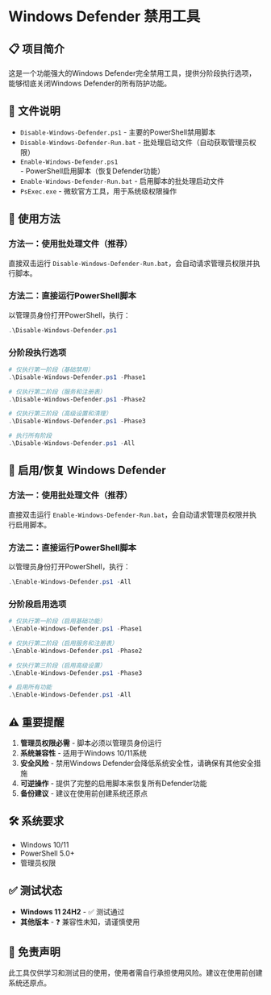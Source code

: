 # Windows Defender 禁用工具

## 📋 项目简介

这是一个功能强大的Windows Defender完全禁用工具，提供分阶段执行选项，能够彻底关闭Windows Defender的所有防护功能。

## 📁 文件说明

- `Disable-Windows-Defender.ps1` - 主要的PowerShell禁用脚本
- `Disable-Windows-Defender-Run.bat` - 批处理启动文件（自动获取管理员权限）
- `Enable-Windows-Defender.ps1` - PowerShell启用脚本（恢复Defender功能）
- `Enable-Windows-Defender-Run.bat` - 启用脚本的批处理启动文件
- `PsExec.exe` - 微软官方工具，用于系统级权限操作

## 🚀 使用方法

### 方法一：使用批处理文件（推荐）
直接双击运行 `Disable-Windows-Defender-Run.bat`，会自动请求管理员权限并执行脚本。

### 方法二：直接运行PowerShell脚本
以管理员身份打开PowerShell，执行：
```powershell
.\Disable-Windows-Defender.ps1
```

### 分阶段执行选项
```powershell
# 仅执行第一阶段（基础禁用）
.\Disable-Windows-Defender.ps1 -Phase1

# 仅执行第二阶段（服务和注册表）
.\Disable-Windows-Defender.ps1 -Phase2

# 仅执行第三阶段（高级设置和清理）
.\Disable-Windows-Defender.ps1 -Phase3

# 执行所有阶段
.\Disable-Windows-Defender.ps1 -All
```

## 🔄 启用/恢复 Windows Defender

### 方法一：使用批处理文件（推荐）
直接双击运行 `Enable-Windows-Defender-Run.bat`，会自动请求管理员权限并执行启用脚本。

### 方法二：直接运行PowerShell脚本
以管理员身份打开PowerShell，执行：
```powershell
.\Enable-Windows-Defender.ps1 -All
```

### 分阶段启用选项
```powershell
# 仅执行第一阶段（启用基础功能）
.\Enable-Windows-Defender.ps1 -Phase1

# 仅执行第二阶段（启用服务和注册表）
.\Enable-Windows-Defender.ps1 -Phase2

# 仅执行第三阶段（启用高级设置）
.\Enable-Windows-Defender.ps1 -Phase3

# 启用所有功能
.\Enable-Windows-Defender.ps1 -All
```

## ⚠️ 重要提醒

1. **管理员权限必需** - 脚本必须以管理员身份运行
2. **系统兼容性** - 适用于Windows 10/11系统
3. **安全风险** - 禁用Windows Defender会降低系统安全性，请确保有其他安全措施
4. **可逆操作** - 提供了完整的启用脚本来恢复所有Defender功能
5. **备份建议** - 建议在使用前创建系统还原点

## 🛠️ 系统要求

- Windows 10/11
- PowerShell 5.0+
- 管理员权限

## ✅ 测试状态

- **Windows 11 24H2** - ✅ 测试通过
- **其他版本** - ❓ 兼容性未知，请谨慎使用

## 📄 免责声明

此工具仅供学习和测试目的使用，使用者需自行承担使用风险。建议在使用前创建系统还原点。
